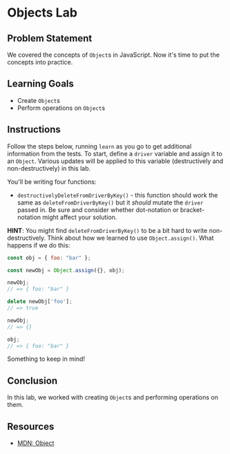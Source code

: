 # Objects Lab

## Problem Statement

We covered the concepts of `Object`s in JavaScript. Now it's time to put the
concepts into practice.

## Learning Goals

- Create `Object`s
- Perform operations on `Object`s

## Instructions

Follow the steps below, running `learn` as you go to get additional information
from the tests. To start, define a `driver` variable and assign it to an
`Object`. Various updates will be applied to this variable (destructively and
non-destructively) in this lab.

You'll be writing four functions:
<!-- 
- `updateDriverWithKeyAndValue()`- this function should take in three arguments:
  a `driver` `Object`, a `key` and a `value`. This function should not mutate the
  `driver` and should return a _new_ `driver` that has an updated
  `value` for the `key` passed in. -->
<!-- - `destructivelyUpdateDriverWithKeyAndValue()` - this function should work the
  same as `updateDriverWithKeyAndValue()` but it _should_ mutate the `driver`
  parameter passed in. -->
<!-- - `deleteFromDriverByKey()` - this function should take in a `driver` `Object`
  and a `key`. It should delete the `key`/`value` pair for the `key` that was
  passed in from the `driver` `Object`. This should all not actually mutate the
  `driver` passed in. -->
- `destructivelyDeleteFromDriverByKey()` - this function should work the same as
  `deleteFromDriverByKey()` but it _should_ mutate the `driver` passed in. Be
  sure and consider whether dot-notation or bracket-notation might affect your
  solution.

**HINT**: You might find `deleteFromDriverByKey()` to be a bit hard to write
non-destructively. Think about how we learned to use `Object.assign()`. What
happens if we do this:

```js
const obj = { foo: "bar" };

const newObj = Object.assign({}, obj);

newObj;
// => { foo: "bar" }

delete newObj['foo'];
// => true

newObj;
// => {}

obj;
// => { foo: "bar" }
```

Something to keep in mind!

## Conclusion

In this lab, we worked with creating `Object`s and performing operations on
them.

## Resources

- [MDN: Object](https://developer.mozilla.org/en-US/docs/Web/JavaScript/Reference/Global_Objects/Object)
